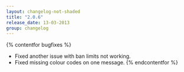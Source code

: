 ```yaml
---
layout: changelog-not-shaded
title: "2.0.6"
release_date: 13-03-2013
group: changelog
---
```

{% contentfor bugfixes %}
* Fixed another issue with ban limits not working.
* Fixed missing colour codes on one message.
{% endcontentfor %}
